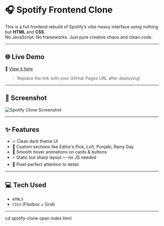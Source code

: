 # 🎧 Spotify Frontend Clone

This is a full frontend rebuild of Spotify’s vibe-heavy interface using nothing but **HTML** and **CSS**.  
No JavaScript. No frameworks. Just pure creative chaos and clean code.

---

## 🌐 Live Demo

🔗 [View it here](https://your-username.github.io/spotify-clone)

> Replace the link with your GitHub Pages URL after deploying!

---

## 📸 Screenshot

![Spotify Clone Screenshot]()

---

## ✨ Features

- 🔥 Clean dark theme UI
- 🎵 Custom sections like Editor’s Pick, Lofi, Punjabi, Rainy Day
- 💫 Smooth hover animations on cards & buttons
- ⚡ Static but sharp layout — no JS needed
- 🧠 Pixel-perfect attention to detail

---

## 💻 Tech Used

- `HTML5`
- `CSS3` (Flexbox + Grid)

---

cd spotify-clone
open index.html

